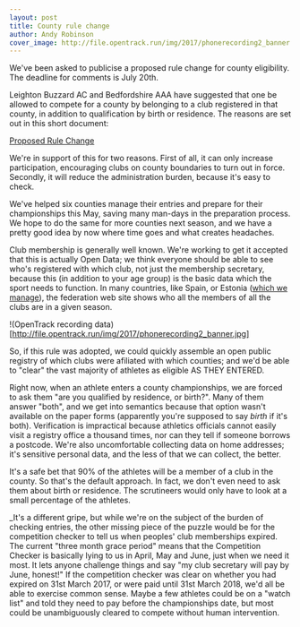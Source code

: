 ```yaml
---
layout: post
title: County rule change
author: Andy Robinson
cover_image: http://file.opentrack.run/img/2017/phonerecording2_banner.jpg
---
```


We've been asked to publicise a proposed rule change for county eligibility.  The deadline for comments is July 20th.  

Leighton Buzzard AC and Bedfordshire AAA have suggested that one be allowed to compete for a county by belonging to a club registered in that county, in addition to qualification by birth or residence. The reasons are set out in this short document:

<a href="http://file.opentrack.run/docs/2017/rule21change.pdf">Proposed Rule Change</a>

We're in support of this for two reasons.  First of all, it can only increase participation, encouraging clubs on county boundaries to turn out in force.  Secondly, it will reduce the administration burden, because it's easy to check.   

We've helped six counties manage their entries and prepare for their championships this May, saving many man-days in the preparation process.  We hope to do the same for more counties next season, and we have a pretty good idea by now where time goes and what creates headaches.

Club membership is generally well known.  We're working to get it accepted that this is actually Open Data; we think everyone should be able to see who's registered with which club, not just the membership secretary, because this (in addition to your age group) is the basic data which the sport needs to function.  In many countries, like Spain, or Estonia ([which we manage](https://estonia.opentrack.run/)), the federation web site shows who all the members of all the clubs are in a given season.

!(OpenTrack recording data)[http://file.opentrack.run/img/2017/phonerecording2_banner.jpg]

So, if this rule was adopted, we could quickly assemble an open public registry of which clubs were afiliated with which counties; and we'd be able to "clear" the vast majority of athletes as eligible AS THEY ENTERED.  

Right now, when an athlete enters a county championships, we are forced to ask them "are you qualified by residence, or birth?".  Many of them answer "both", and we get into semantics because that option wasn't available on the paper forms (apparently you're supposed to say *birth* if it's both).  Verification is impractical because athletics officials cannot easily visit a registry office a thousand times, nor can they tell if someone borrows a postcode. We're also uncomfortable collecting data on home addresses; it's sensitive personal data, and the less of that we can collect, the better.

It's a safe bet that 90% of the athletes will be a member of a club in the county.  So that's the default approach.  In fact, we don't even need to ask them about birth or residence. The scrutineers would only have to look at a small percentage of the athletes.

_It's a different gripe, but while we're on the subject of the burden of checking entries, the other missing piece of the puzzle would be for the competition checker to tell us when peoples' club memberships expired.  The current "three month grace period" means that the Competition Checker is basically lying to us in April, May and June, just when we need it most. It lets anyone challenge things and say "my club secretary will pay by June, honest!"  If the competition checker was clear on whether you had expired on 31st March 2017, or were paid until 31st March 2018, we'd all be able to exercise common sense.  Maybe a few athletes could be on a "watch list" and told they need to pay before the championships date, but most could be unambiguously cleared to compete without human intervention.

